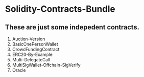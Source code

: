 # Solidity-Contracts-Bundle

## These are just some indepedent contracts. 
1. Auction-Version
2. BasicOnePersonWallet
3. CrowdFundingContract
4. ERC20-By-Example
5. Multi-DelegateCall
6. MultiSigWallet-Offchain-SigVerify
7. Oracle

